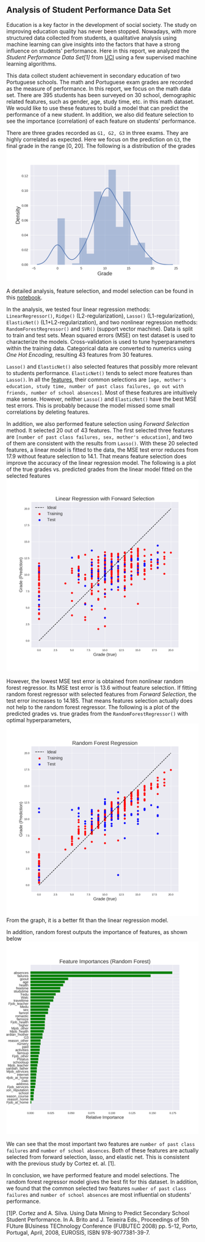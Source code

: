 ## Analysis of Student Performance Data Set

Education is a key factor in the development of social society. The study on improving education quality has never been stopped. Nowadays, with more structured data collected from students, a qualitative analysis using machine learning can give insights into the factors that have a strong influence on students' performance. Here in this report, we analyzed the _Student Performance Data Set[1]_ from [UCI](http://archive.ics.uci.edu/ml/datasets/Student+Performance) using a few supervised machine learning algorithms.

This data collect student achievement in secondary education of two Portuguese schools. The math and Portuguese exam grades are recorded as the measure of performance. In this report, we focus on the math data set.  There are 395 students has been surveyed on 30 school, demographic related features, such as gender, age, study time, etc. in this math dataset. We would like to use these features to build a model that can predict the performance of a new student. In addition, we also did feature selection to see the importance (correlation) of each feature on students' performance.

There are three grades recorded as `G1, G2, G3` in three exams. They are highly correlated as expected. Here we focus on the prediction on `G3`, the final grade in the range [0, 20]. The following is a distribution of the grades ![](../results/images/G3.png)

A detailed analysis, feature selection, and model selection can be found in this [notebook](https://github.com/ShunChi100/MachineLearningAnalysis_Student_Performance/blob/master/src/data_analysis.ipynb).



In the analysis, we tested four linear regression methods: `LinearRegressor()`, `Ridge()` (L2-regularization), `Lasso()` (L1-regularization), `ElasticNet()` (L1+L2-regularization), and two nonlinear regression methods: `RandomForestRegressor()` and `SVR()` (support vector machine). Data is split to train and test sets. Mean squared errors (MSE) on test dataset is used to characterize the models. Cross-validation is used to tune hyperparameters within the training data. Categorical data are converted to numerics using _One Hot Encoding_, resulting 43 features from 30 features.

`Lasso()` and `ElasticNet()` also selected features that possibly more relevant to students performance. `ElasticNet()` tends to select more features than `Lasso()`. In all the [features](http://archive.ics.uci.edu/ml/datasets/Student+Performance), their common selections are `[age, mother's education, study time, number of past class failures, go out with friends, number of school absences]`. Most of these features are intuitively make sense. However, neither `Lasso()` and `ElasticNet()` have the best MSE test errors. This is probably because the model missed some small correlations by deleting features.

In addition, we also performed feature selection using _Forward Selection_ method. It selected 20 out of 43 features. The first selected three features are `[number of past class failures, sex, mother's education]`, and two of them are consistent with the results from `Lasso()`. With these 20 selected features, a linear model is fitted to the data, the MSE test error reduces from 17.9 without feature selection to 14.1. That means feature selection does improve the accuracy of the linear regression model. The following is a plot of the true grades vs. predicted grades from the linear model fitted on the selected features
![](../results/images/LinearRegression.png)

However, the lowest MSE test error is obtained from nonlinear random forest regressor. Its MSE test error is 13.6 without feature selection. If fitting random forest regressor with selected features from _Forward Selection_, the test error increases to 14.185. That means features selection actually does not help to the random forest regressor. The following is a plot of the predicted grades vs. true grades from the `RandomForestRegressor()` with optimal hyperparameters,
![](../results/images/RandomForest.png)
From the graph, it is a better fit than the linear regression model.

In addition, random forest outputs the importance of features, as shown below
![](../results/images/RandomForest_importance.png)

We can see that the most important two features are `number of past class failures` and `number of school absences`. Both of these features are actually selected from forward selection, lasso, and elastic net. This is consistent with the previous study by Cortez et. al. [1].

In conclusion, we have performed feature and model selections. The random forest regressor model gives the best fit for this dataset. In addition, we found that the common selected two features `number of past class failures` and `number of school absences` are most influential on students' performance.






[1]P. Cortez and A. Silva. Using Data Mining to Predict Secondary School Student Performance. In A. Brito and J. Teixeira Eds., Proceedings of 5th FUture BUsiness TEChnology Conference (FUBUTEC 2008) pp. 5-12, Porto, Portugal, April, 2008, EUROSIS, ISBN 978-9077381-39-7.
